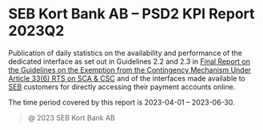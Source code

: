 # SEB Kort Bank AB – PSD2 KPI Report 2023Q2

Publication of daily statistics on the availability and performance of the dedicated interface as set out in Guidelines 2.2 and 2.3 in [Final Report on the Guidelines on the Exemption from the Contingency Mechanism Under Article 33(6) RTS on SCA & CSC](https://eba.europa.eu/sites/default/documents/files/documents/10180/2250578/4e3b9449-ecf9-4756-8006-cbbe74db6d03/Final%20Report%20on%20Guidelines%20on%20the%20exemption%20to%20the%20fall%20back.pdf?retry=1) and of the interfaces made available to [SEB](https://sebgroup.com) customers for directly accessing their payment accounts online.

The time period covered by this report is 2023-04-01 – 2023-06-30.

[private_ais]: ./archive/2023Q2/private/SEB_CARD_private_ais.png
[private_downtime]: ./archive/2023Q2/private/SEB_CARD_private_downtime.png
[private_error]: ./archive/2023Q2/private/SEB_CARD_private_error.png
[private_uptime]: ./archive/2023Q2/private/SEB_CARD_private_uptime.png



[coporate_ais]: ./archive/2023Q2/coporate/SEB_CARD_coporate_ais.png
[coporate_downtime]: ./archive/2023Q2/coporate/SEB_CARD_coporate_downtime.png
[coporate_error]: ./archive/2023Q2/coporate/SEB_CARD_coporate_error.png
[coporate_uptime]: ./archive/2023Q2/coporate/SEB_CARD_coporate_uptime.png


> @ 2023 SEB Kort Bank AB